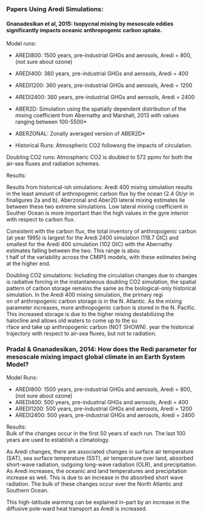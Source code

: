 ### Papers Using Aredi Simulations: 

#### Gnanadesikan et al, 2015: Isopycnal mixing by mesoscale eddies significantly impacts oceanic anthropogenic carbon uptake.

Model runs:
* AREDI800: 1500 years, pre-industrial GHGs and aerosols, Aredi = 800, (not sure about ozone)
* AREDI400: 360 years, pre-industrial GHGs and aerosols, Aredi = 400
* AREDI1200: 360 years, pre-industrial GHGs and aerosols,  Aredi = 1200
* AREDI2400: 360 years, pre-industrial GHGs and aerosols,  Aredi = 2400

* ABER2D: Simulation using the spatially dependent distribution of the mixing coefficient from Abernathy and Marshall, 2013 with values ranging between 100-5500*
* ABERZONAL: Zonally averaged version of ABER2D*

* Historical Runs: Atmospheric CO2 followsng the impacts of circulation.

Doubling CO2 runs: Atmospheric CO2 is doubled to 572 ppmv for both the air-sea fluxes and radiation schemes.

Results:

Results from historical-ish simulations:
Aredi 400 mixing simulation results in the least amount of anthropogenic carbon flux by the ocean (2.4 Gt/yr in finaligures 2a and b). Aberzonal and Aber2D lateral mixing estimates lie between these two extreme simulations. Low lateral mixing coefficient in Souther Ocean is more important than the high values in the gyre interior with respect to carbon flux.

Consistent with the carbon flux, the total inventory of anthropogenic carbon (at year 1995) is largest for the Aredi 2400 simulation (118.7 GtC) and smallest for the Aredi 400 simulation (102 GtC) with the Abernathy estimates falling between the two. This range is abou\
t half of the variability across the CMIP5 models, with these estimates being at the higher end.

Doubling CO2 simulations:
Including the circulation changes due to changes is radiative forcing in the instantaneous doubling CO2 simulation, the spatial pattern of carbon storage remains the same as the biological-only historical simulation. In the Aredi 400 mixing simulation, the primary regi\
on of anthropogenic carbon storage is in the N. Atlantic. As the mixing parameter increases, more anthropogenic carbon is stored in the N. Pacific. This increased storage is due to the higher mixing destabilizing the halocline and allows old waters to come up to the su\
rface and take up anthropogenic carbon (NOT SHOWN). year  the historical trajectory with respect to air-sea fluxes, but not to radiation. 

### Pradal & Gnanadesikan, 2014: How does the Redi parameter for mesoscale mixing impact global climate in an Earth System Model?

Model Runs:   
* AREDI800: 1500 years, pre-industrial GHGs and aerosols, Aredi = 800, (not sure about ozone)  
* AREDI400: 500 years, pre-industrial GHGs and aerosols, Aredi = 400  
* AREDI1200: 500 years, pre-industrial GHGs and aerosols,  Aredi = 1200  
* AREDI2400: 500 years, pre-industrial GHGs and aerosols,  Aredi = 2400  

Results:   
Bulk of the changes occur in the first 50 years of each run. The last 100 years are used to establish a climatology. 

As Aredi changes, there are associated changes in surface air temperature (SAT), sea surface temperature (SST), air temperature over land, absorbed short-wave radiation, outgoing long-wave radiation (OLR), and precipitation. As Aredi increases, the oceanic and land temperatures and precipitation increase as well. This is due to an increase in the absorbed short wave radiation. The bulk of these changes occur over the North Atlantic and Southern Ocean. 

This high-latitude warming can be explained in-part by an increase in the diffusive pole-ward heat transport as Aredi is increased. 
